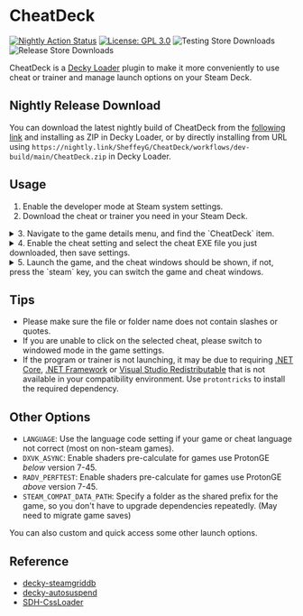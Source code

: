 # CheatDeck
[![Nightly Action Status](https://img.shields.io/github/actions/workflow/status/SheffeyG/CheatDeck/dev-build.yml?label=nightly%20build)](https://nightly.link/SheffeyG/CheatDeck/workflows/dev-build/main/CheatDeck.zip) [![License: GPL 3.0](https://img.shields.io/badge/License-GPLv3-blue.svg)](./LICENSE) ![Testing Store Downloads](https://img.shields.io/badge/dynamic/json?url=https%3A%2F%2Ftesting.deckbrew.xyz%2Fplugins%3Fquery%3DCheatDeck&query=%24%5B%3A1%5D.downloads&suffix=%20installs&label=testing%20store) ![Release Store Downloads](https://img.shields.io/badge/dynamic/json?url=https%3A%2F%2Fplugins.deckbrew.xyz%2Fplugins%3Fquery%3DCheatDeck&query=%24%5B%3A1%5D.downloads&suffix=%20installs&label=release%20store)


CheatDeck is a [Decky Loader](https://github.com/SteamDeckHomebrew/decky-loader) plugin to make it more conveniently to use cheat or trainer and manage launch options on your Steam Deck.

## Nightly Release Download
You can download the latest nightly build of CheatDeck from the [following link](https://nightly.link/SheffeyG/CheatDeck/workflows/dev-build/main/CheatDeck.zip) and installing as ZIP in Decky Loader, or by directly installing from URL using `https://nightly.link/SheffeyG/CheatDeck/workflows/dev-build/main/CheatDeck.zip` in Decky Loader.

## Usage
1. Enable the developer mode at Steam system settings.
2. Download the cheat or trainer you need in your Steam Deck.
<details>
  <summary>3. Navigate to the game details menu, and find the `CheatDeck` item.</summary>

  ![menu](docs/menu.jpg)
</details>
<details>
  <summary>4. Enable the cheat setting and select the cheat EXE file you just downloaded, then save settings.</summary>

  ![settings](docs/settings.jpg)
</details>
<details>
  <summary>5. Launch the game, and the cheat windows should be shown, if not, press the `steam` key, you can switch the game and cheat windows.</summary>

  ![trainer](docs/trainer.jpg)
</details>


## Tips
- Please make sure the file or folder name does not contain slashes or quotes.
- If you are unable to click on the selected cheat, please switch to windowed mode in the game settings.
- If the program or trainer is not launching, it may be due to requiring [.NET Core](https://dotnet.microsoft.com/en-us/download/dotnet), [.NET Framework](https://dotnet.microsoft.com/en-us/download/dotnet-framework) or [Visual Studio Redistributable](https://learn.microsoft.com/en-us/cpp/windows/latest-supported-vc-redist) that is not available in your compatibility environment. Use `protontricks` to install the required dependency.

## Other Options
- `LANGUAGE`: Use the language code setting if your game or cheat language not correct (most on non-steam games).
- `DXVK_ASYNC`: Enable shaders pre-calculate for games use ProtonGE *below* version 7-45.
- `RADV_PERFTEST`: Enable shaders pre-calculate for games use ProtonGE *above* version 7-45.
- `STEAM_COMPAT_DATA_PATH`: Specify a folder as the shared prefix for the game, so you don't have to upgrade dependencies repeatedly. (May need to migrate game saves)

You can also custom and quick access some other launch options.

## Reference
- [decky-steamgriddb](https://github.com/SteamGridDB/decky-steamgriddb)
- [decky-autosuspend](https://github.com/jurassicplayer/decky-autosuspend)
- [SDH-CssLoader](https://github.com/DeckThemes/SDH-CssLoader)
